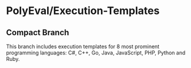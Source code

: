 # PolyEval/Execution-Templates

## Compact Branch

This branch includes execution templates for 8 most prominent programming languages: C#, C++, Go, Java, JavaScript, PHP, Python and Ruby.